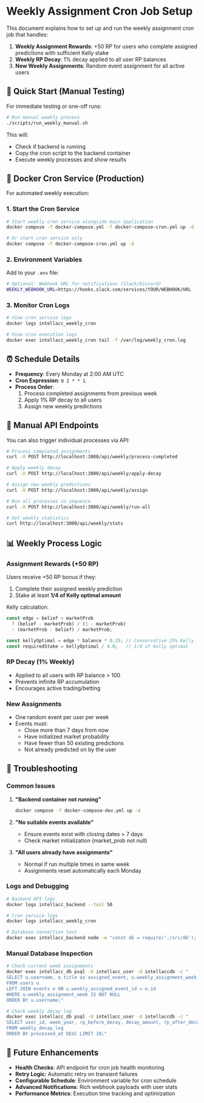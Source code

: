 # Weekly Assignment Cron Job Setup

This document explains how to set up and run the weekly assignment cron job that handles:

1. **Weekly Assignment Rewards**: +50 RP for users who complete assigned predictions with sufficient Kelly stake
2. **Weekly RP Decay**: 1% decay applied to all user RP balances
3. **New Weekly Assignments**: Random event assignment for all active users

## 🚀 Quick Start (Manual Testing)

For immediate testing or one-off runs:

```bash
# Run manual weekly process
./scripts/run_weekly_manual.sh
```

This will:
- Check if backend is running
- Copy the cron script to the backend container
- Execute weekly processes and show results

## 🐳 Docker Cron Service (Production)

For automated weekly execution:

### 1. Start the Cron Service

```bash
# Start weekly cron service alongside main application
docker compose -f docker-compose.yml -f docker-compose-cron.yml up -d

# Or start cron service only
docker compose -f docker-compose-cron.yml up -d
```

### 2. Environment Variables

Add to your `.env` file:

```bash
# Optional: Webhook URL for notifications (Slack/Discord)
WEEKLY_WEBHOOK_URL=https://hooks.slack.com/services/YOUR/WEBHOOK/URL
```

### 3. Monitor Cron Logs

```bash
# View cron service logs
docker logs intellacc_weekly_cron

# View cron execution logs
docker exec intellacc_weekly_cron tail -f /var/log/weekly_cron.log
```

## ⏰ Schedule Details

- **Frequency**: Every Monday at 2:00 AM UTC
- **Cron Expression**: `0 2 * * 1`
- **Process Order**:
  1. Process completed assignments from previous week
  2. Apply 1% RP decay to all users
  3. Assign new weekly predictions

## 🔧 Manual API Endpoints

You can also trigger individual processes via API:

```bash
# Process completed assignments
curl -X POST http://localhost:3000/api/weekly/process-completed

# Apply weekly decay
curl -X POST http://localhost:3000/api/weekly/apply-decay

# Assign new weekly predictions
curl -X POST http://localhost:3000/api/weekly/assign

# Run all processes in sequence
curl -X POST http://localhost:3000/api/weekly/run-all

# Get weekly statistics
curl http://localhost:3000/api/weekly/stats
```

## 📊 Weekly Process Logic

### Assignment Rewards (+50 RP)

Users receive +50 RP bonus if they:
1. Complete their assigned weekly prediction
2. Stake at least **1/4 of Kelly optimal amount**

Kelly calculation:
```javascript
const edge = belief > marketProb 
  ? (belief - marketProb) / (1 - marketProb)
  : (marketProb - belief) / marketProb;

const kellyOptimal = edge * balance * 0.25; // Conservative 25% Kelly
const requiredStake = kellyOptimal / 4.0;   // 1/4 of Kelly optimal
```

### RP Decay (1% Weekly)

- Applied to all users with RP balance > 100
- Prevents infinite RP accumulation
- Encourages active trading/betting

### New Assignments

- One random event per user per week
- Events must:
  - Close more than 7 days from now
  - Have initialized market probability
  - Have fewer than 50 existing predictions
  - Not already predicted on by the user

## 🚨 Troubleshooting

### Common Issues

1. **"Backend container not running"**
   ```bash
   docker compose -f docker-compose-dev.yml up -d
   ```

2. **"No suitable events available"**
   - Ensure events exist with closing dates > 7 days
   - Check market initialization (market_prob not null)

3. **"All users already have assignments"**
   - Normal if run multiple times in same week
   - Assignments reset automatically each Monday

### Logs and Debugging

```bash
# Backend API logs
docker logs intellacc_backend --tail 50

# Cron service logs
docker logs intellacc_weekly_cron

# Database connection test
docker exec intellacc_backend node -e "const db = require('./src/db'); db.query('SELECT NOW()').then(r => console.log('DB OK:', r.rows[0]))"
```

### Manual Database Inspection

```bash
# Check current week assignments
docker exec intellacc_db psql -U intellacc_user -d intellaccdb -c "
SELECT u.username, e.title as assigned_event, u.weekly_assignment_week, u.weekly_assignment_completed
FROM users u 
LEFT JOIN events e ON u.weekly_assigned_event_id = e.id
WHERE u.weekly_assignment_week IS NOT NULL
ORDER BY u.username;"

# Check weekly decay log
docker exec intellacc_db psql -U intellacc_user -d intellaccdb -c "
SELECT user_id, week_year, rp_before_decay, decay_amount, rp_after_decay
FROM weekly_decay_log 
ORDER BY processed_at DESC LIMIT 10;"
```

## 🔮 Future Enhancements

- **Health Checks**: API endpoint for cron job health monitoring
- **Retry Logic**: Automatic retry on transient failures
- **Configurable Schedule**: Environment variable for cron schedule
- **Advanced Notifications**: Rich webhook payloads with user stats
- **Performance Metrics**: Execution time tracking and optimization